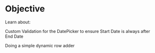 # Objective

Learn about:



Custom Validation for the DatePicker to ensure Start Date is always after End Date

Doing a simple dynamic row adder



